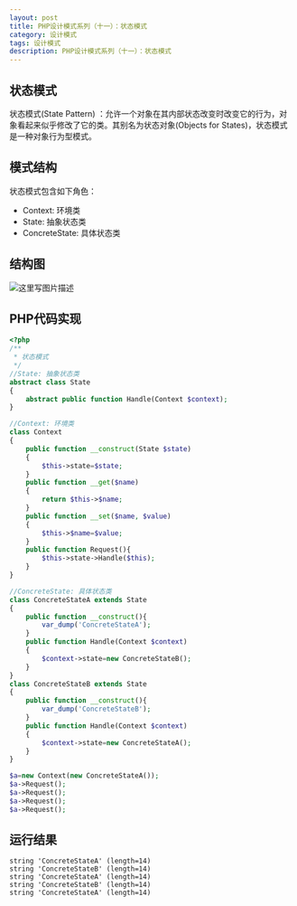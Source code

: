 ```yaml
---
layout: post
title: PHP设计模式系列（十一）：状态模式
category: 设计模式
tags: 设计模式
description: PHP设计模式系列（十一）：状态模式
---
```

## 状态模式
状态模式(State Pattern) ：允许一个对象在其内部状态改变时改变它的行为，对象看起来似乎修改了它的类。其别名为状态对象(Objects for States)，状态模式是一种对象行为型模式。

## 模式结构
状态模式包含如下角色：

* Context: 环境类
* State: 抽象状态类
* ConcreteState: 具体状态类

## 结构图
![这里写图片描述](http://img.blog.csdn.net/20170430162824429?watermark/2/text/aHR0cDovL2Jsb2cuY3Nkbi5uZXQvcXFfMzIzMDAzNjM=/font/5a6L5L2T/fontsize/400/fill/I0JBQkFCMA==/dissolve/70/gravity/SouthEast)

## PHP代码实现

```php
<?php
/**
 * 状态模式
 */
//State: 抽象状态类
abstract class State
{
    abstract public function Handle(Context $context);
}

//Context: 环境类
class Context
{
    public function __construct(State $state)
    {
        $this->state=$state;
    }
    public function __get($name)
    {
        return $this->$name;
    }
    public function __set($name, $value)
    {
        $this->$name=$value;
    }
    public function Request(){
        $this->state->Handle($this);
    }
}

//ConcreteState: 具体状态类
class ConcreteStateA extends State
{
    public function __construct(){
        var_dump('ConcreteStateA');
    }
    public function Handle(Context $context)
    {
        $context->state=new ConcreteStateB();
    }
}
class ConcreteStateB extends State
{
    public function __construct(){
        var_dump('ConcreteStateB');
    }
    public function Handle(Context $context)
    {
        $context->state=new ConcreteStateA();
    }
}

$a=new Context(new ConcreteStateA());
$a->Request();
$a->Request();
$a->Request();
$a->Request();
```
## 运行结果

```
string 'ConcreteStateA' (length=14)
string 'ConcreteStateB' (length=14)
string 'ConcreteStateA' (length=14)
string 'ConcreteStateB' (length=14)
string 'ConcreteStateA' (length=14)
```